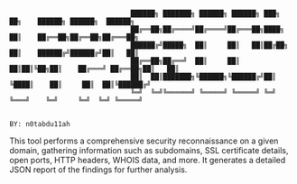 ```console

                              ██████╗ ███████╗ ██████╗ ██████╗ ███╗   ██╗    ██████╗ ██████╗  ██████╗ 
                              ██╔══██╗██╔════╝██╔════╝██╔═══██╗████╗  ██║    ██╔══██╗██╔══██╗██╔═══██╗
                              ██████╔╝█████╗  ██║     ██║   ██║██╔██╗ ██║    ██████╔╝██████╔╝██║   ██║
                              ██╔══██╗██╔══╝  ██║     ██║   ██║██║╚██╗██║    ██╔═══╝ ██╔══██╗██║   ██║
                              ██║  ██║███████╗╚██████╗╚██████╔╝██║ ╚████║    ██║     ██║  ██║╚██████╔╝
                              ╚═╝  ╚═╝╚══════╝ ╚═════╝ ╚═════╝ ╚═╝  ╚═══╝    ╚═╝     ╚═╝  ╚═╝ ╚═════╝
                              
                                                                                      BY: n0tabdu11ah

```

This tool performs a comprehensive security reconnaissance on a given domain, gathering information such as subdomains, SSL certificate details, open ports, HTTP headers, WHOIS data, and more. It generates a detailed JSON report of the findings for further analysis.

